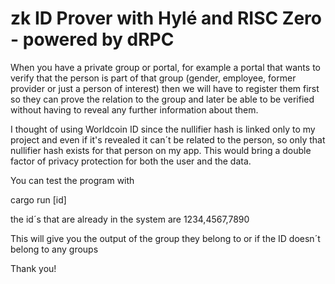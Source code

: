 # zk ID Prover with Hylé and RISC Zero - powered by dRPC

When you have a private group or portal, for example a portal that wants to verify that the person is part of that group (gender, employee, former provider or just a person of interest) then we will have to register them first so they can prove the relation to the group and later be able to be verified without having to reveal any further information about them.

I thought of using Worldcoin ID since the nullifier hash is linked only to my project and even if it's revealed it can´t be related to the person, so only that nullifier hash exists for that person on my app. This would bring a double factor of privacy protection for both the user and the data.

You can test the program with

cargo run [id]

the id´s that are already in the system are 1234,4567,7890

This will give you the output of the group they belong to or if the ID doesn´t belong to any groups

Thank you!